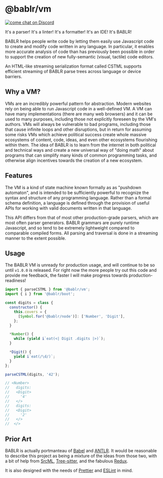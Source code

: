 # @bablr/vm

[![come chat on Discord](https://img.shields.io/discord/1151914613089251388)](https://discord.gg/NfMNyYN6cX)

It's a parser! It's a linter! It's a formatter! It's an IDE! It's BABLR!

BABLR helps people write code by letting them easily use Javascript code to create and modify code written in any language. In particular, it enables more accurate analysis of code than has previously been possible in order to support the creation of new fully-semantic (visual, tactile) code editors.

An HTML-like streaming serialization format called CSTML supports efficient streaming of BABLR parse trees across language or device barriers.

## Why a VM?

VMs are an incredibly powerful pattern for abstraction. Modern websites rely on being able to run Javascript code in a well-defined VM. A VM can have many implementations (there are many web browsers) and it can be used to many purposes, including those not explicitly foreseen by the VM's authors. VMs will always be vulnerable to bad programs, including those that cause infinite loops and other disruptions, but in return for assuming some risks VMs which achieve political success create whole massive ecosystems of content, code, ideas, and even other ecosystems flourishing within them. The idea of BABLR is to learn from the internet in both political and technical ways and create a new universal way of "doing math" about programs that can simplify many kinds of common programming tasks, and otherwise align incentives towards the creation of a new ecosystem.

## Features

The VM is a kind of state machine known formally as as "pushdown automaton", and is intended to be sufficiently powerful to recognize the syntax and structure of any programming language. Rather than a formal schema definition, a language is defined through the provision of useful APIs for working with valid documents written in that language.

This API differs from that of most other production-grade parsers, which are most often parser generators. BABLR grammars are purely runtime Javascript, and so tend to be extremely lightweight compared to comparable compiled forms. All parsing and traversal is done in a streaming manner to the extent possible.

## Usage

The BABLR VM is unready for production usage, and will continue to be so until `v1.0.0` is released. For right now the more people try out this code and provide me feedback, the faster I will make progress towards production-readiness!

```js
import { parseCSTML } from '@bablr/vm';
import { i } from '@bablr/boot';

const digits = class {
  constructor() {
    this.covers = {
      [Symbol.for('@bablr/node')]: ['Number', 'Digit'],
    };
  }

  *Number() {
    while (yield i`eat(<| Digit .digits |>)`);
  }

  *Digit() {
    yield i`eat(/\d/)`;
  }
};

parseCSTML(digits, '42');

// <Number>
//   digits:
//   <Digit>
//     '4'
//   </>
//   digits:
//   <Digit>
//     '2'
//   </>
//  </>
```

## Prior Art

BABLR is actually portmanteau of [Babel](https://babeljs.io/) and [ANTLR](https://www.antlr.org/). It would be reasonable to describe this project as being a mixture of the ideas from those two, with a bit of help from [SrcML](https://www.srcml.org/), [Tree-sitter](https://tree-sitter.github.io/), and the fabulous [Redux](https://redux.js.org/).

It is also designed with the needs of [Prettier](https://prettier.io/) and [ESLint](https://eslint.org/) in mind.
